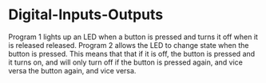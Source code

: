 # Digital-Inputs-Outputs
Program 1 lights up an LED when a button is pressed and turns it off when it is released
released.
Program 2 allows the LED to change state when the button is pressed. This means that
that if it is off, the button is pressed and it turns on, and will only turn off if the button is pressed again, and vice versa
the button again, and vice versa.
